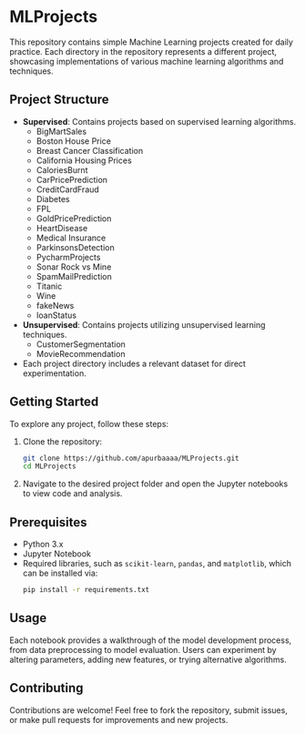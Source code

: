 # MLProjects

This repository contains simple Machine Learning projects created for daily practice. Each directory in the repository represents a different project, showcasing implementations of various machine learning algorithms and techniques.

## Project Structure

- **Supervised**: Contains projects based on supervised learning algorithms.
    - BigMartSales
    - Boston House Price
    - Breast Cancer Classification
    - California Housing Prices
    - CaloriesBurnt
    - CarPricePrediction
    - CreditCardFraud
    - Diabetes
    - FPL
    - GoldPricePrediction
    - HeartDisease
    - Medical Insurance
    - ParkinsonsDetection
    - PycharmProjects
    - Sonar Rock vs Mine
    - SpamMailPrediction
    - Titanic
    - Wine
    - fakeNews
    - loanStatus
- **Unsupervised**: Contains projects utilizing unsupervised learning techniques.
    - CustomerSegmentation
    - MovieRecommendation
- Each project directory includes a relevant dataset for direct experimentation.

## Getting Started

To explore any project, follow these steps:

1. Clone the repository:
   ```bash
   git clone https://github.com/apurbaaaa/MLProjects.git
   cd MLProjects
   ```

2. Navigate to the desired project folder and open the Jupyter notebooks to view code and analysis.

## Prerequisites

- Python 3.x
- Jupyter Notebook
- Required libraries, such as `scikit-learn`, `pandas`, and `matplotlib`, which can be installed via:
  ```bash
  pip install -r requirements.txt
  ```

## Usage

Each notebook provides a walkthrough of the model development process, from data preprocessing to model evaluation. Users can experiment by altering parameters, adding new features, or trying alternative algorithms.

## Contributing

Contributions are welcome! Feel free to fork the repository, submit issues, or make pull requests for improvements and new projects.
